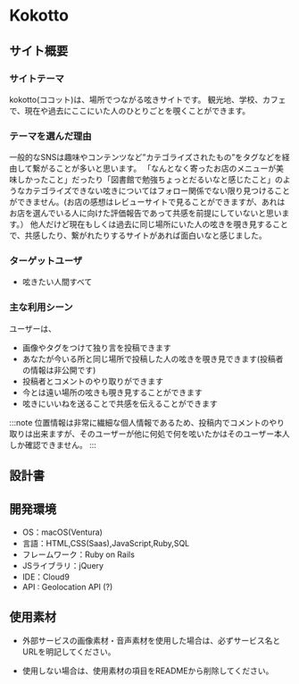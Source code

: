 # Kokotto
## サイト概要
### サイトテーマ
kokotto(ココット)は、場所でつながる呟きサイトです。
観光地、学校、カフェで、現在や過去にここにいた人のひとりごとを覗くことができます。

### テーマを選んだ理由
一般的なSNSは趣味やコンテンツなど”カテゴライズされたもの”をタグなどを経由して繋がることが多いと思います。
「なんとなく寄ったお店のメニューが美味しかったこと」だったり「図書館で勉強ちょっとだるいなと感じたこと」のようなカテゴライズできない呟きについてはフォロー関係でない限り見つけることができません。(お店の感想はレビューサイトで見ることができますが、あれはお店を選んでいる人に向けた評価報告であって共感を前提にしていないと思います。）
他人だけど現在もしくは過去に同じ場所にいた人の呟きを覗き見することで、共感したり、繋がれたりするサイトがあれば面白いなと感じました。

### ターゲットユーザ  
- 呟きたい人間すべて

### 主な利用シーン
ユーザーは、
- 画像やタグをつけて独り言を投稿できます
- あなたが今いる所と同じ場所で投稿した人の呟きを覗き見できます(投稿者の情報は非公開です)
- 投稿者とコメントのやり取りができます
- 今とは遠い場所の呟きも覗き見することができます
- 呟きにいいねを送ることで共感を伝えることができます

:::note 
位置情報は非常に繊細な個人情報であるため、投稿内でコメントのやり取りは出来ますが、そのユーザーが他に何処で何を呟いたかはそのユーザー本人しか確認できません。
:::

## 設計書
  

## 開発環境
- OS：macOS(Ventura)
- 言語：HTML,CSS(Saas),JavaScript,Ruby,SQL
- フレームワーク：Ruby on Rails
- JSライブラリ：jQuery
- IDE：Cloud9
- API : Geolocation API (?)

## 使用素材

- 外部サービスの画像素材・音声素材を使用した場合は、必ずサービス名とURLを明記してください。

- 使用しない場合は、使用素材の項目をREADMEから削除してください。
